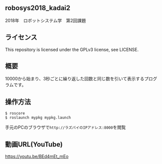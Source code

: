 ## robosys2018_kadai2

2018年　ロボットシステム学　第2回課題

## ライセンス
This repository is licensed under the GPLv3 license, see LICENSE.

## 概要
10000から始まり、3秒ごとに繰り返した回数と同じ数を引いて表示するプログラムです。

## 操作方法
    $ roscore
    $ roslaunch mypkg mypkg.launch
手元のPCのブラウザで`http://ラズパイのIPアドレス:8000`を閲覧 
## 動画URL(YouTube)
https://youtu.be/BEd4mEt_mEo
